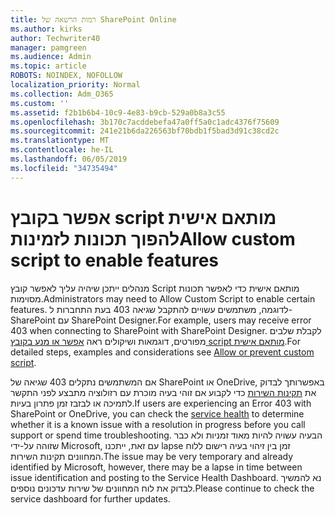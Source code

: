 ```yaml
---
title: רמות הרשאה של SharePoint Online
ms.author: kirks
author: Techwriter40
manager: pamgreen
ms.audience: Admin
ms.topic: article
ROBOTS: NOINDEX, NOFOLLOW
localization_priority: Normal
ms.collection: Adm_O365
ms.custom: ''
ms.assetid: f2b1b6b4-10c9-4e83-b9cb-529a0b8a3c55
ms.openlocfilehash: 3b170c7acddebefa47a0ff5a0c1adc4376f75609
ms.sourcegitcommit: 241e21b6da226563bf70bdb1f5bad3d91c38cd2c
ms.translationtype: MT
ms.contentlocale: he-IL
ms.lasthandoff: 06/05/2019
ms.locfileid: "34735494"
---
```

# <a name="allow-custom-script-to-enable-features"></a><span data-ttu-id="6f663-102">אפשר בקובץ script מותאם אישית להפוך תכונות לזמינות</span><span class="sxs-lookup"><span data-stu-id="6f663-102">Allow custom script to enable features</span></span>

<span data-ttu-id="6f663-103">מנהלים ייתכן שיהיה עליך לאפשר קובץ Script מותאם אישית כדי לאפשר תכונות מסוימות.</span><span class="sxs-lookup"><span data-stu-id="6f663-103">Administrators may need to Allow Custom Script to enable certain features.</span></span> <span data-ttu-id="6f663-104">לדוגמה, משתמשים עשויים להתקבל שגיאה 403 בעת התחברות ל- SharePoint עם SharePoint Designer.</span><span class="sxs-lookup"><span data-stu-id="6f663-104">For example, users may receive error 403 when connecting to SharePoint with SharePoint Designer.</span></span> <span data-ttu-id="6f663-105">לקבלת שלבים מפורטים, דוגמאות ושיקולים ראה [אפשר או מנע בקובץ script מותאם אישית](https://docs.microsoft.com/en-us/sharepoint/allow-or-prevent-custom-script).</span><span class="sxs-lookup"><span data-stu-id="6f663-105">For detailed steps, examples and considerations see [Allow or prevent custom script](https://docs.microsoft.com/en-us/sharepoint/allow-or-prevent-custom-script).</span></span>

<span data-ttu-id="6f663-106">אם המשתמשים נתקלים 403 שגיאה של SharePoint או OneDrive, באפשרותך לבדוק את [תקינות השירות](https://admin.microsoft.com/AdminPortal/Home#/servicehealth) כדי לקבוע אם זוהי בעיה מוכרת עם רזולוציה מתבצע לפני התקשר לתמיכה או לבזבז זמן פתרון בעיות.</span><span class="sxs-lookup"><span data-stu-id="6f663-106">If users are experiencing an Error 403 with SharePoint or OneDrive, you can check the [service health](https://admin.microsoft.com/AdminPortal/Home#/servicehealth)  to determine whether it is a known issue with a resolution in progress before you call support or spend time troubleshooting.</span></span> <span data-ttu-id="6f663-107">הבעיה עשויה להיות מאוד זמניות ולא כבר שזוהה על-ידי Microsoft, עם זאת, ייתכנו lapse זמן בין זיהוי בעיה רישום ללוח המחוונים תקינות השירות.</span><span class="sxs-lookup"><span data-stu-id="6f663-107">The issue may be very temporary and already identified by Microsoft, however, there may be a lapse in time between issue identification and posting to the Service Health Dashboard.</span></span> <span data-ttu-id="6f663-108">נא להמשיך לבדוק את לוח המחוונים של שירות עדכונים נוספים.</span><span class="sxs-lookup"><span data-stu-id="6f663-108">Please continue to check the service dashboard for further updates.</span></span>

